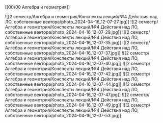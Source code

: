 [[00/00 Алгебра и геометрия]]

![[2 семестр/Алгебра и геометрия/Конспекты лекций/№4 Действия над ЛО, собственные вектора/photo_2024-04-16_12-07-27.jpg]]
![[2 семестр/Алгебра и геометрия/Конспекты лекций/№4 Действия над ЛО, собственные вектора/photo_2024-04-16_12-07-29.jpg]]
![[2 семестр/Алгебра и геометрия/Конспекты лекций/№4 Действия над ЛО, собственные вектора/photo_2024-04-16_12-07-35.jpg]]
![[2 семестр/Алгебра и геометрия/Конспекты лекций/№4 Действия над ЛО, собственные вектора/photo_2024-04-16_12-07-37.jpg]]
![[2 семестр/Алгебра и геометрия/Конспекты лекций/№4 Действия над ЛО, собственные вектора/photo_2024-04-16_12-07-40.jpg]]
![[2 семестр/Алгебра и геометрия/Конспекты лекций/№4 Действия над ЛО, собственные вектора/photo_2024-04-16_12-07-42.jpg]]
![[2 семестр/Алгебра и геометрия/Конспекты лекций/№4 Действия над ЛО, собственные вектора/photo_2024-04-16_12-07-44.jpg]]
![[2 семестр/Алгебра и геометрия/Конспекты лекций/№4 Действия над ЛО, собственные вектора/photo_2024-04-16_12-07-47.jpg]]
![[2 семестр/Алгебра и геометрия/Конспекты лекций/№4 Действия над ЛО, собственные вектора/photo_2024-04-16_12-07-49.jpg]]
![[2 семестр/Алгебра и геометрия/Конспекты лекций/№4 Действия над ЛО, собственные вектора/photo_2024-04-16_12-07-53.jpg]]